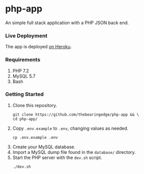 # php-app

An simple full stack application with a PHP JSON back end.

### Live Deployment

The app is deployed [on Heroku](https://php-app-example.herokuapp.com/).

### Requirements

1. PHP 7.2
1. MySQL 5.7
1. Bash

### Getting Started

1. Clone this repository.
    ```shell
    git clone https://github.com/thebearingedge/php-app && \
    cd php-app/
    ```
1. Copy `.env.example` to `.env`, changing values as needed.
    ```shell
    cp .env.example .env
    ```
1. Create your MySQL database.
1. Import a MySQL dump file found in the `database/` directory.
1. Start the PHP server with the `dev.sh` script.
    ```shell
    ./dev.sh
    ```
